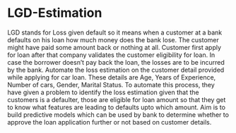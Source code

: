 # LGD-Estimation
LGD stands for Loss given default so it means when a customer at a bank defaults on his loan how much money does the bank lose. The customer might have paid some amount back or nothing at all.
Customer first apply for loan after that company validates the customer eligibility for loan. In case the borrower doesn’t pay back the loan, the losses are to be incurred by the bank.
Automate the loss estimation on the customer detail provided while applying for car loan. These details are Age, Years of Experience, Number of cars, Gender, Marital Status. To automate this process, they have given a problem to identify the loss estimation given that the customers is a defaulter, those are eligible for loan amount so that they get to know what features are leading to defaults upto which amount.
Aim is to build predictive models which can be used by bank to determine whether to approve the loan application further or not based on customer details.
